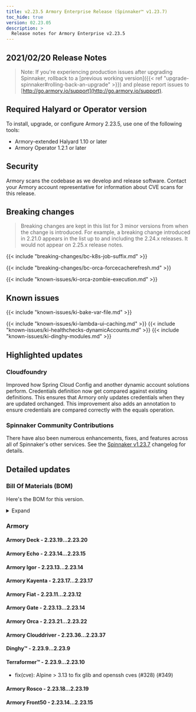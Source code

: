 ```yaml
---
title: v2.23.5 Armory Enterprise Release (Spinnaker™ v1.23.7)
toc_hide: true
version: 02.23.05
description: >
  Release notes for Armory Enterprise v2.23.5 
---
```


## 2021/02/20 Release Notes

> Note: If you're experiencing production issues after upgrading Spinnaker, rollback to a [previous working version]({{< ref "upgrade-spinnaker#rolling-back-an-upgrade" >}}) and please report issues to [http://go.armory.io/support](http://go.armory.io/support).
## Required Halyard or Operator version

To install, upgrade, or configure Armory 2.23.5, use one of the following tools:

- Armory-extended Halyard 1.10 or later
- Armory Operator 1.2.1 or later

## Security

Armory scans the codebase as we develop and release software. Contact your Armory account representative for information about CVE scans for this release.

## Breaking changes
<!-- Copy/paste from the previous version if there are recent ones. We can drop breaking changes after 3 minor versions. Add new ones from OSS and Armory. -->
> Breaking changes are kept in this list for 3 minor versions from when the change is introduced. For example, a breaking change introduced in 2.21.0 appears in the list up to and including the 2.24.x releases. It would not appear on 2.25.x release notes.

{{< include "breaking-changes/bc-k8s-job-suffix.md" >}}

{{< include "breaking-changes/bc-orca-forcecacherefresh.md" >}}

{{< include "known-issues/ki-orca-zombie-execution.md" >}}

## Known issues
<!-- Copy/paste known issues from the previous version if they're not fixed. Add new ones from OSS and Armory. If there aren't any issues, state that so readers don't think we forgot to fill out this section. -->

{{< include "known-issues/ki-bake-var-file.md" >}}

{{< include "known-issues/ki-lambda-ui-caching.md" >}}
{{< include "known-issues/ki-healthchecks-dynamicAccounts.md" >}}
{{< include "known-issues/ki-dinghy-modules.md" >}}

## Highlighted updates

### Cloudfoundry

Improved how  Spring Cloud Config and another dynamic account solutions perform. Credentials definition now get compared against existing definitions. This ensures that Armory only updates credentials when they are updated orchanged.
This improvement also adds an annotation to ensure credentials are compared correctly with the equals operation.



###  Spinnaker Community Contributions

There have also been numerous enhancements, fixes, and features across all of Spinnaker's other services. See the
[Spinnaker v1.23.7](https://www.spinnaker.io/community/releases/versions/1-23-7-changelog) changelog for details.

## Detailed updates

### Bill Of Materials (BOM)

Here's the BOM for this version.
<details><summary>Expand</summary>
<pre class="highlight">
<code>version: 2.23.5
timestamp: "2021-02-20 00:39:19"
services:
    clouddriver:
        commit: 101a373e
        version: 2.23.37
    deck:
        commit: 480bcbd3
        version: 2.23.20
    dinghy:
        commit: 41fde564
        version: 2.23.9
    echo:
        commit: a2d96ae3
        version: 2.23.15
    fiat:
        commit: a57d1be1
        version: 2.23.12
    front50:
        commit: 18e2d6eb
        version: 2.23.15
    gate:
        commit: 50bb95a7
        version: 2.23.14
    igor:
        commit: fb8b50d5
        version: 2.23.14
    kayenta:
        commit: ac7147d0
        version: 2.23.17
    monitoring-daemon:
        version: 2.23.0
    monitoring-third-party:
        version: 2.23.0
    orca:
        commit: 3ebabac6
        version: 2.23.22
    rosco:
        commit: "28400960"
        version: 2.23.19
    terraformer:
        commit: dd566b91
        version: 2.23.10
dependencies:
    redis:
        version: 2:2.8.4-2
artifactSources:
    dockerRegistry: docker.io/armory
</code>
</pre>
</details>

### Armory


#### Armory Deck - 2.23.19...2.23.20


#### Armory Echo - 2.23.14...2.23.15


#### Armory Igor - 2.23.13...2.23.14


#### Armory Kayenta - 2.23.17...2.23.17


#### Armory Fiat - 2.23.11...2.23.12


#### Armory Gate - 2.23.13...2.23.14


#### Armory Orca - 2.23.21...2.23.22


#### Armory Clouddriver - 2.23.36...2.23.37


#### Dinghy™ - 2.23.9...2.23.9


#### Terraformer™ - 2.23.9...2.23.10

  - fix(cve): Alpine > 3.13 to fix glib and openssh cves (#328) (#349)

#### Armory Rosco - 2.23.18...2.23.19


#### Armory Front50 - 2.23.14...2.23.15


